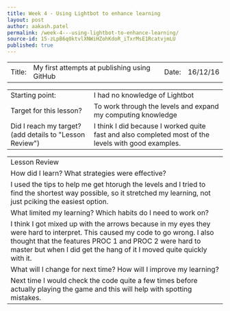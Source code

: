 ```yaml
---
title: Week 4 - Using Lightbot to enhance learning
layout: post
author: aakash.patel
permalink: /week-4---using-lightbot-to-enhance-learning/
source-id: 15-zLpB6q0ktvlXNWiHZohKdoR_iTxrMsE1RcatvjmLU
published: true
---
```

<table>
  <tr>
    <td>Title:  </td>
    <td>My first attempts at publishing using GitHub</td>
    <td> Date:  </td>
    <td>16/12/16</td>
  </tr>
</table>


<table>
  <tr>
    <td>Starting point:</td>
    <td>I had no knowledge of Lightbot</td>
  </tr>
  <tr>
    <td>Target for this lesson?</td>
    <td>To work through the levels and expand my computing knowledge</td>
  </tr>
  <tr>
    <td>Did I reach my target? 
(add details to "Lesson Review")</td>
    <td>I think I did because I worked quite fast and also completed most of the levels with good examples.</td>
  </tr>
</table>


<table>
  <tr>
    <td>Lesson Review</td>
  </tr>
  <tr>
    <td>How did I learn? What strategies were effective? </td>
  </tr>
  <tr>
    <td>I used the tips to help me get htorugh the levels and I tried to find the shortest way possible, so it stretched my learning, not just pciking the easiest option.</td>
  </tr>
  <tr>
    <td>What limited my learning? Which habits do I need to work on? </td>
  </tr>
  <tr>
    <td>I think I got mixed up with the arrows because in my eyes they were hard to interpret. This caused my code to go wrong. I also thought that the features PROC 1 and PROC 2 were hard to master but when I did get the hang of it I moved quite quickly with it. </td>
  </tr>
  <tr>
    <td>What will I change for next time? How will I improve my learning?</td>
  </tr>
  <tr>
    <td>Next time I would check the code quite a few times before actually playing the game and this will help with spotting mistakes. </td>
  </tr>
</table>


